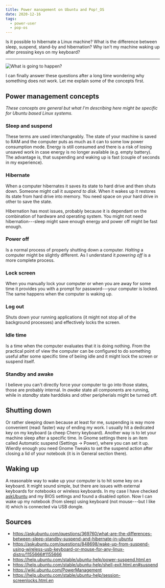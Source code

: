 ```yaml
---
title: Power management on Ubuntu and Pop!_OS
date: 2020-12-16
tags:
  - power-user
  - pop-os
---
```


Is it possible to hibernate a Linux machine? What is the difference between sleep, suspend, stand-by and hibernation? Why isn't my machine waking up after pressing keys on my keyboard?

---

![What is going to happen?](will-it-sleep.png)

I can finally answer these questions after a long time wondering why something does not work. Let me explain some of the concepts first.

## Power management concepts

_These concepts are general but what I'm describing here might be specific for Ubuntu based Linux systems._

### Sleep and suspend

These terms are used interchangeably. The state of your machine is saved to RAM and the computer puts as much as it can to some low power consumption mode. Energy is still consumed and there is a risk of losing unsaved work in case energy is no longer available (e.g. empty battery). The advantage is, that suspending and waking up is fast (couple of seconds in my experience).

### Hibernate

When a computer hibernates it saves its state to hard drive and then shuts down. Someone might call it _suspend to disk_. When it wakes up it restores its state from hard drive into memory. You need space on your hard drive in other to save the state.

Hibernation has most issues, probably because it is dependant on the combination of hardware and operating system. You might not need hibernation---sleep might save enough energy and power off might be fast enough.

### Power off

Is a normal process of properly shutting down a computer. _Halting_ a computer might be slightly different. As I understand it _powering off_ is a more complete process.

### Lock screen

When you manually lock your computer or when you are away for some time it provides you with a prompt for password---your computer is locked. The same happens when the computer is waking up.

### Log out

Shuts down your running applications (it might not stop all of the background processes) and effectively locks the screen.

### Idle time

Is a time when the computer evaluates that it is doing nothing. From the practical point of view the computer can be configured to do something useful after some specific time of beiing idle and it might lock the screen or suspend itself.

### Standby and awake

I believe you can't directly force your computer to go into those states, those are probably internal. In _awake_ state all components are running, while in _standby_ state harddisks and other peripherials might be turned off.

## Shutting down

Or rather sleeping down because at least for me, suspending is way more convenient (read: faster) way of ending my work. I usually hit a dedicated key on my keyboard (a cheep Cherry keyboard). Another way is to let your machine sleep after a specific time. In Gnome settings there is an item called Automatic suspend (Settings -> Power), where you can set it up. Wierdly enough you need Gnome Tweaks to set the suspend action after closing a lid of your notebook (it is in General section there).

## Waking up

A reasonable way to wake up your computer is to hit some key on a keyboard. It might sound simple, but there are issues with external keyboards for notebooks or wireless keyboards. In my case I have checked [askUbuntu](https://askubuntu.com/) and my BIOS settings and found a disabled option. Now I can wake up my notebook (from sleep) using keyboard (not mouse---but I like it) which is connected via USB dongle.

## Sources

- https://askubuntu.com/questions/369760/what-are-the-differences-between-sleep-standby-suspend-and-hibernate-in-ubuntu
- https://askubuntu.com/questions/848698/wake-up-from-suspend-using-wireless-usb-keyboard-or-mouse-for-any-linux-distro/1155666#1155666
- https://help.ubuntu.com/stable/ubuntu-help/power-suspend.html.en
- https://help.ubuntu.com/stable/ubuntu-help/shell-exit.html.en#suspend
- https://wiki.ubuntu.com/PowerManagement
- https://help.ubuntu.com/stable/ubuntu-help/session-screenlocks.html.en
